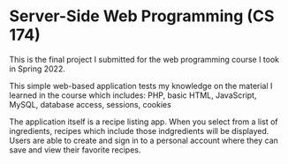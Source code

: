 # Server-Side Web Programming (CS 174)

This is the final project I submitted for the web programming course I took in Spring 2022. 

This simple web-based application tests my knowledge on the material I learned in the course which includes:
PHP, basic HTML, JavaScript, MySQL, database access, sessions, cookies 

The application itself is a recipe listing app. When you select from a list of ingredients, recipes which include those indgredients will be displayed. Users are able to create and sign in to a personal account where they can save and view their favorite recipes.  

